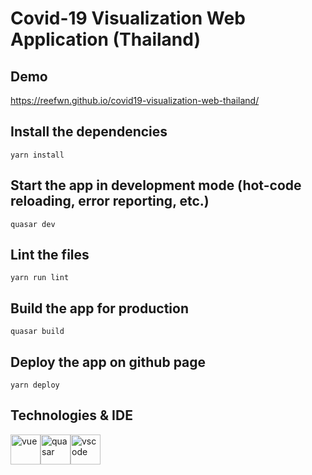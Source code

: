 # Covid-19 Visualization Web Application (Thailand)

## Demo

https://reefwn.github.io/covid19-visualization-web-thailand/

## Install the dependencies

```
yarn install
```

## Start the app in development mode (hot-code reloading, error reporting, etc.)

```
quasar dev
```

## Lint the files

```
yarn run lint
```

## Build the app for production

```
quasar build
```

## Deploy the app on github page

```
yarn deploy
```

## Technologies & IDE

<div>
    <img style="float: left" src="https://upload.wikimedia.org/wikipedia/commons/thumb/9/95/Vue.js_Logo_2.svg/220px-Vue.js_Logo_2.svg.png" height="48" alt="vue">
    <img style="float: left" src="https://cdn.quasar.dev/logo/svg/quasar-logo.svg" height="48" alt="quasar"> &nbsp;
    <img style="float: left" src="https://code.visualstudio.com/assets/updates/1_35/logo-stable.png" height="48" alt="vscode">
</div>
